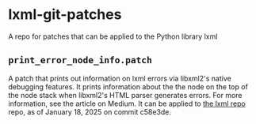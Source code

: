 # lxml-git-patches
A repo for patches that can be applied to the Python library lxml
## `print_error_node_info.patch`
A patch that prints out information on lxml errors via libxml2's native debugging features. It prints information about the the node on the top of the node stack when libxml2's HTML parser generates errors. For more information, see the article on Medium. It can be applied to [the lxml repo](https://github.com/lxml/lxml) repo, as of January 18, 2025 on commit c58e3de.